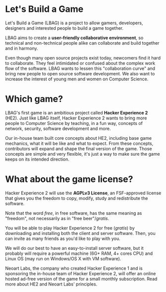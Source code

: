 # Let's Build a Game

Let's Build a Game (LBAG) is a project to allow gamers, developers, designers and interested people to build a game together.

LBAG aims to create a **user-friendly collaborative environment**, so technical and non-technical people alike can collaborate and build together and in harmony.

Even though many open source projects exist today, newcomers find it hard to collaborate. They feel intimidated or confused about the complex work flow of the software. LBAG wants to lessen this "collaboration curve" and bring new people to open source software development. We also want to increase the interest of young men and women on Computer Science.

# Which game?

LBAG's first game is an ambitious project called **Hacker Experience 2** (HE2). Just like LBAG itself, Hacker Experience 2 wants to bring more people to Computer Science by teaching, in a fun way, concepts of network, security, software development and more.

Our in-house team built core concepts about HE2, including base game mechanics, what it will be like and what to expect. From these concepts, contributors will expand and shape the final version of the game. Those concepts are simple and very flexible, it's just a way to make sure the game keeps on its intended direction.

# What about the game license?

Hacker Experience 2 will use the **AGPLv3 License**, an FSF-approved license that gives you the freedom to copy, modify, study and redistribute the software.

Note that the word *free*, in free software, has the same meaning as "freedom", not necessarily as in "free beer"/*gratis*.

You will be able to play Hacker Experience 2 for free (*gratis*) by downloading and installing both the client and server software. Then, you can invite as many friends as you'd like to play with you. 

We will do our best to have an easy-to-install server software, but it probably will require a powerful machine (6G+ RAM, 4+ cores CPU) and Linux OS (may run on Windows/OS X with VM software).

Neoart Labs, the company who created Hacker Experience 1 and is sponsoring the in-house team of Hacker Experience 2, will offer an online hosted ad-free version of the game for a small monthly subscription. Read more about HE2 and Neoart Labs' principles.
